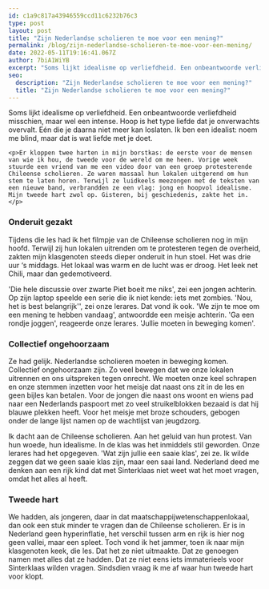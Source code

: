 ```yaml
---
id: c1a9c817a43946559ccd11c6232b76c3
type: post
layout: post
title: "Zijn Nederlandse scholieren te moe voor een mening?"
permalink: /blog/zijn-nederlandse-scholieren-te-moe-voor-een-mening/
date: 2022-05-11T19:16:41.067Z
author: 7biA1WiYB
excerpt: "Soms lijkt idealisme op verliefdheid. Een onbeantwoorde verliefdheid misschien, maar wel een intense. Hoop is het type liefde dat je onverwachts overvalt. Eén die je daarna niet meer kan loslaten. Ik ben een idealist: noem me blind, maar dat is wat liefde met je doet.  "
seo:
  description: "Zijn Nederlandse scholieren te moe voor een mening?"
  title: "Zijn Nederlandse scholieren te moe voor een mening?"
---
```

Soms lijkt idealisme op verliefdheid. Een onbeantwoorde verliefdheid misschien, maar wel een intense. Hoop is het type liefde dat je onverwachts overvalt. Eén die je daarna niet meer kan loslaten. Ik ben een idealist: noem me blind, maar dat is wat liefde met je doet.  

    <p>Er kloppen twee harten in mijn borstkas: de eerste voor de mensen van wie ik hou, de tweede voor de wereld om me heen. Vorige week stuurde een vriend van me een video door van een groep protesterende Chileense scholieren. Ze waren massaal hun lokalen uitgerend om hun stem te laten horen. Terwijl ze luidkeels meezongen met de teksten van een nieuwe band, verbrandden ze een vlag: jong en hoopvol idealisme. Mijn tweede hart zwol op. Gisteren, bij geschiedenis, zakte het in.</p>
<h3>Onderuit gezakt</h3>
<p>Tijdens die les had ik het filmpje van de Chileense scholieren nog in mijn hoofd. Terwijl zij hun lokalen uitrenden om te protesteren tegen de overheid, zakten mijn klasgenoten steeds dieper onderuit in hun stoel. Het was drie uur ‘s middags. Het lokaal was warm en de lucht was er droog. Het leek net Chili, maar dan gedemotiveerd.</p>
<p>'Die hele discussie over zwarte Piet boeit me niks', zei een jongen achterin. Op zijn laptop speelde een serie die ik niet kende: iets met zombies. 'Nou, het is best belangrijk'', zei onze lerares. Dat vond ik ook. 'We zijn te moe om een mening te hebben vandaag', antwoordde een meisje achterin. 'Ga een rondje joggen', reageerde onze lerares. 'Jullie moeten in beweging komen'.</p>
<h3>Collectief ongehoorzaam</h3>
<p>Ze had gelijk. Nederlandse scholieren moeten in beweging komen. Collectief ongehoorzaam zijn. Zo veel bewegen dat we onze lokalen uitrennen en ons uitspreken tegen onrecht. We moeten onze keel schrapen en onze stemmen inzetten voor het meisje dat naast ons zit in de les en geen bijles kan betalen. Voor de jongen die naast ons woont en wiens pad naar een Nederlands paspoort met zo veel struikelblokken bezaaid is dat hij blauwe plekken heeft. Voor het meisje met broze schouders, gebogen onder de lange lijst namen op de wachtlijst van jeugdzorg.</p>
<p>Ik dacht aan de Chileense scholieren. Aan het geluid van hun protest. Van hun woede, hun idealisme. In de klas was het inmiddels stil geworden. Onze lerares had het opgegeven. 'Wat zijn jullie een saaie klas', zei ze. Ik wilde zeggen dat we geen saaie klas zijn, maar een saai land. Nederland deed me denken aan een rijk kind dat met Sinterklaas niet weet wat het moet vragen, omdat het alles al heeft.</p>
<h3>Tweede hart</h3>
<p>We hadden, als jongeren, daar in dat maatschappijwetenschappenlokaal, dan ook een stuk minder te vragen dan de Chileense scholieren. Er is in Nederland geen hyperinflatie, het verschil tussen arm en rijk is hier nog geen vallei, maar een spleet. Toch vond ik het jammer, toen ik naar mijn klasgenoten keek, die les. Dat het ze niet uitmaakte. Dat ze genoegen namen met alles dat ze hadden. Dat ze niet eens iets immaterieels voor Sinterklaas wilden vragen. Sindsdien vraag ik me af waar hun tweede hart voor klopt.</p>  
